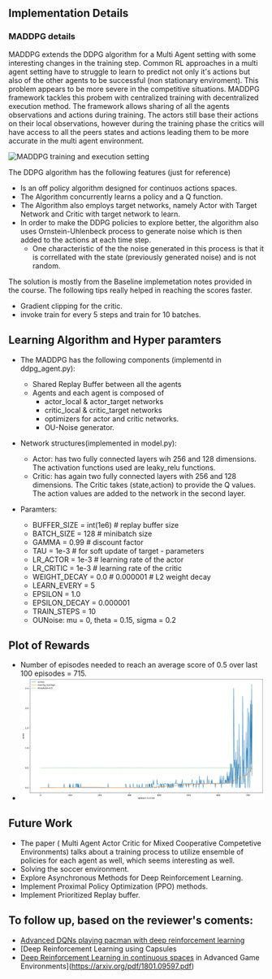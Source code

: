 [//]: # (Image References)

[image1]: https://openai.com/content/images/2017/06/nipsdiagram_2.gif "MADDPG training and execution setting"


## Implementation Details


### MADDPG details 
MADDPG extends the DDPG algorithm for a Multi Agent setting with some interesting changes in the training step. Common RL approaches in a multi agent setting have to struggle to learn to predict not only it's actions but also of the other agents to be successful (non stationary enviroment). This problem appears to be more severe in the competitive situations. MADDPG framework tackles this probem with centralized training with decentralized execution method.  The framework allows sharing of all the agents observations and actions during training. The actors still base their actions on their local observations, however during the training phase the critics will have access to all the peers states and actions leading them to be more accurate in the multi agent environment. 

![MADDPG training and execution setting][image1]

The DDPG algorithm has the following features (just for reference)
- Is an off policy algorithm designed for continuos actions spaces. 
- The Algorithm concurrently learns a policy and a Q function. 
- The Algorithm also employs target networks, namely Actor with Target Network and Critic with target network to learn. 
- In order to make the DDPG policies to explore better, the algorithm also uses Ornstein-Uhlenbeck process to generate noise which is then added to the actions at each time step. 
    - One characteristic of the the noise generated in this process is that it is correllated with the state (previously generated noise) and is not random. 

The solution is mostly from the Baseline implemetation notes provided in the course. The following tips really helped in reaching the scores faster. 
- Gradient clipping for the critic. 
- invoke train for every 5 steps and train for 10 batches.   


## Learning Algorithm and Hyper paramters
- The MADDPG has the following components (implementd in ddpg_agent.py): 
    - Shared Replay Buffer between all the agents 
    - Agents and each agent is composed of 
        - actor_local & actor_target networks
        - critic_local & critic_target networks
        - optimizers for actor and critic networks. 
        - OU-Noise generator. 

- Network structures(implemented in model.py):
    - Actor: has two fully connected layers wih 256 and 128 dimensions. The activation functions used are leaky_relu functions. 
    - Critic: has again two fully connected layers with 256 and 128 dimensions. The Critic takes (state,action) to provide the Q values. The action values are added to the network in the second layer. 

 - Paramters: 
    - BUFFER_SIZE = int(1e6)  # replay buffer size
    - BATCH_SIZE = 128        # minibatch size
    - GAMMA = 0.99            # discount factor
    - TAU = 1e-3              # for soft update of target       - parameters
    - LR_ACTOR = 1e-3         # learning rate of the actor
    - LR_CRITIC = 1e-3        # learning rate of the critic
    - WEIGHT_DECAY = 0.0  # 0.000001  # L2 weight decay
    - LEARN_EVERY = 5
    - EPSILON = 1.0
    - EPSILON_DECAY = 0.000001
    - TRAIN_STEPS = 10
    - OUNoise: mu = 0, theta = 0.15, sigma = 0.2

## Plot of Rewards
- Number of episodes needed to reach an average score of 0.5 over last 100 episodes = 715.
- ![Scores vs Number of episodes plot](scores_plot.png)

## Future Work
- The paper ( Multi Agent Actor Critic for Mixed Cooperative Competetive Environments) talks about a training process to utilize ensemble of policies for each agent as well, which seems interesting as well. 
- Solving the soccer environment.
- Explore Asynchronous Methods for Deep Reinforcement Learning.
- Implement Proximal Policy Optimization (PPO) methods. 
- Implement Prioritized Replay buffer. 

## To follow up, based on the reviewer's coments: 
- [Advanced DQNs playing pacman with deep reinforcement learning](https://towardsdatascience.com/advanced-dqns-playing-pac-man-with-deep-reinforcement-learning-3ffbd99e0814)
- [Deep Reinforcement Learning using Capsules
- [Deep Reinforcement Learning in continuous spaces](http://proceedings.mlr.press/v80/lee18b/lee18b.pdf)
in Advanced Game Environments](https://arxiv.org/pdf/1801.09597.pdf)

